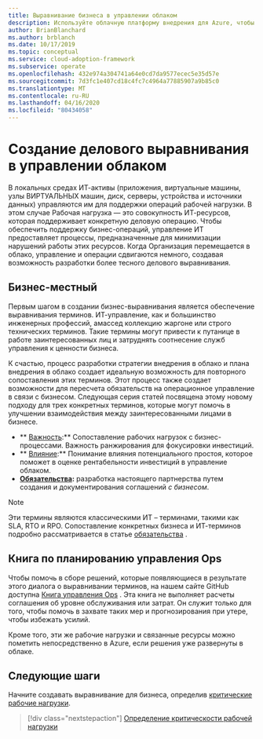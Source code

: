 ```yaml
---
title: Выравнивание бизнеса в управлении облаком
description: Используйте облачную платформу внедрения для Azure, чтобы узнать, как лучше управлять облачными операциями и разрабатывать более тесное бизнес-выравнивание.
author: BrianBlanchard
ms.author: brblanch
ms.date: 10/17/2019
ms.topic: conceptual
ms.service: cloud-adoption-framework
ms.subservice: operate
ms.openlocfilehash: 432e974a304741a64e0cd7da9577ecec5e35d57e
ms.sourcegitcommit: 7d3fc1e407cd18c4fc7c4964a77885907a9b85c0
ms.translationtype: MT
ms.contentlocale: ru-RU
ms.lasthandoff: 04/16/2020
ms.locfileid: "80434058"
---
```

# <a name="create-business-alignment-in-cloud-management"></a>Создание делового выравнивания в управлении облаком

В локальных средах ИТ-активы (приложения, виртуальные машины, узлы ВИРТУАЛЬНЫХ машин, диск, серверы, устройства и источники данных) управляются им для поддержки операций рабочей нагрузки. В этом случае Рабочая нагрузка — это совокупность ИТ-ресурсов, которая поддерживает конкретную деловую операцию. Чтобы обеспечить поддержку бизнес-операций, управление ИТ предоставляет процессы, предназначенные для минимизации нарушений работы этих ресурсов. Когда Организация перемещается в облако, управление и операции сдвигаются немного, создавая возможность разработки более тесного делового выравнивания.

## <a name="business-vernacular"></a>Бизнес-местный

Первым шагом в создании бизнес-выравнивания является обеспечение выравнивания терминов. ИТ-управление, как и большинство инженерных профессий, амассед коллекцию жаргоне или строго технических терминов. Такие термины могут привести к путанице в работе заинтересованных лиц и затруднять соотнесение служб управления к ценности бизнеса.

К счастью, процесс разработки стратегии внедрения в облако и плана внедрения в облако создает идеальную возможность для повторного сопоставления этих терминов. Этот процесс также создает возможности для пересчета обязательств на операционное управление в связи с бизнесом. Следующая серия статей посвящена этому новому подходу для трех конкретных терминов, которые могут помочь в улучшении взаимодействия между заинтересованными лицами в бизнесе.

- ** [Важность](./criticality.md):** Сопоставление рабочих нагрузок с бизнес-процессами. Важность ранжирования для фокусировки инвестиций.
- ** [Влияние](./impact.md):** Понимание влияния потенциального простоя, которое поможет в оценке рентабельности инвестиций в управление облаком.
- **[Обязательства](./commitment.md):** разработка настоящего партнерства путем создания и документирования соглашений *с бизнесом*.

> [!NOTE]
> Эти термины являются классическими ИТ – терминами, такими как SLA, RTO и RPO. Сопоставление конкретных бизнеса и ИТ-терминов подробно рассматривается в статье [обязательства](./commitment.md) .

## <a name="ops-management-planning-workbook"></a>Книга по планированию управления Ops

Чтобы помочь в сборе решений, которые появляющиеся в результате этого диалога о выравнивании терминов, на нашем сайте GitHub доступна [Книга управления Ops](https://raw.githubusercontent.com/microsoft/CloudAdoptionFramework/master/manage/opsmanagementworkbook.xlsx) . Эта книга не выполняет расчеты соглашения об уровне обслуживания или затрат. Он служит только для того, чтобы помочь в захвате таких мер и прогнозирования при утере, чтобы избежать усилий.

Кроме того, эти же рабочие нагрузки и связанные ресурсы можно пометить непосредственно в Azure, если решения уже развернуты в облаке.

## <a name="next-steps"></a>Следующие шаги

Начните создавать выравнивание для бизнеса, определив [критические рабочие нагрузки](./criticality.md).

> [!div class="nextstepaction"]
> [Определение критическости рабочей нагрузки](./criticality.md)
